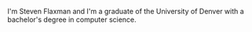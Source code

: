 I'm Steven Flaxman and I'm a graduate of the University of Denver with a bachelor's degree in computer science.
